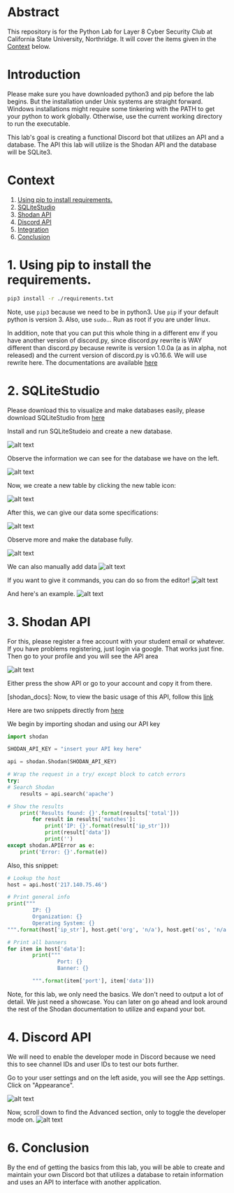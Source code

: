 # Abstract
This repository is for the Python Lab for Layer 8 Cyber Security Club at California State University, Northridge.
It will cover the items given in the [Context](https://github.com/loust/layer8-python#context) below.

# Introduction
Please make sure you have downloaded python3 and pip before the lab begins. But the installation under Unix systems are straight forward. Windows installations might require some tinkering with the PATH to get your python to work globally. Otherwise, use the current working directory to run the executable.

This lab's goal is creating a functional Discord bot that utilizes an API and a database.
The API this lab will utilize is the Shodan API and the database will be SQLite3.

# Context
1. [Using pip to install requirements.](https://github.com/loust/layer8-python#1-using-pip-to-install-the-requirements)
2. [SQLiteStudio](https://github.com/loust/layer8-python#2-sqlitestudio)
3. [Shodan API](https://github.com/loust/layer8-python#3-shodan-api)
4. [Discord API](https://github.com/loust/layer8-python#4-discord-api)
5. [Integration](https://github.com/loust/layer8-python#4-integration)
6. [Conclusion](https://github.com/loust/layer8-python#conclusion)

# 1. Using pip to install the requirements.
```bash
pip3 install -r ./requirements.txt
```

Note, use `pip3` because we need to be in python3. Use `pip` if your default python is version 3.
Also, use `sudo`... Run as root if you are under linux.

In addition, note that you can put this whole thing in a different env if you have another version of discord.py, since discord.py rewrite is WAY different than discord.py because rewrite is version 1.0.0a (a as in alpha, not released) and the current version of discord.py is v0.16.6. We will use rewrite here. The documentations are available [here](https://discordpy.readthedocs.io/en/rewrite/)

# 2. SQLiteStudio
Please download this to visualize and make databases easily, please download SQLiteStudio from [here](https://sqlitestudio.pl/index.rvt?act=download)

Install and run SQLiteStudeio and create a new database.

![alt text][sql0]

Observe the information we can see for the database we have on the left.

![alt text][sql1]

Now, we create a new table by clicking the new table icon:

![alt text][sql2]

After this, we can give our data some specifications:

![alt text][sql3]

Observe more and make the database fully.

![alt text][sql4]

We can also manually add data
![alt text][sql5]

If you want to give it commands, you can do so from the editor!
![alt text][sql6]

And here's an example.
![alt text][sql7]

[sql0]: https://raw.githubusercontent.com/loust/layer8-python/master/images/sqlite-newdb.png
[sql1]: https://raw.githubusercontent.com/loust/layer8-python/master/images/sqlite-newdb-show.png
[sql2]: https://raw.githubusercontent.com/loust/layer8-python/master/images/sqlite-newtable.png
[sql3]: https://raw.githubusercontent.com/loust/layer8-python/master/images/sqlite-id-stuff.png
[sql4]: https://raw.githubusercontent.com/loust/layer8-python/master/images/sqlite-dbmake01.png
[sql5]: https://raw.githubusercontent.com/loust/layer8-python/master/images/sqlite-dbmake02.png
[sql6]: https://raw.githubusercontent.com/loust/layer8-python/master/images/sqlite-dbmake03.png
[sql7]: https://raw.githubusercontent.com/loust/layer8-python/master/images/sqlite-dbmake04.png

# 3. Shodan API
For this, please register a free account with your student email or whatever. If you have problems registering, just login via google. That works just fine. Then go to your profile and you will see the API area

[shodan]: https://raw.githubusercontent.com/loust/layer8-python/master/images/shodanapi.png
![alt text][shodan]

Either press the show API or go to your account and copy it from there.

[shodan_docs]:
Now, to view the basic usage of this API, follow this [link](https://shodan.readthedocs.io/en/latest/)

Here are two snippets directly from [here](https://shodan.readthedocs.io/en/latest/tutorial.html#looking-up-a-host)

We begin by importing shodan and using our API key
```python
import shodan

SHODAN_API_KEY = "insert your API key here"

api = shodan.Shodan(SHODAN_API_KEY)
```

```python
# Wrap the request in a try/ except block to catch errors
try:
# Search Shodan
    results = api.search('apache')

# Show the results
    print('Results found: {}'.format(results['total']))
        for result in results['matches']:
            print('IP: {}'.format(result['ip_str']))
            print(result['data'])
            print('')
except shodan.APIError as e:
    print('Error: {}'.format(e))
```

Also, this snippet:

```python
# Lookup the host
host = api.host('217.140.75.46')

# Print general info
print("""
        IP: {}
        Organization: {}
        Operating System: {}
""".format(host['ip_str'], host.get('org', 'n/a'), host.get('os', 'n/a')))

# Print all banners
for item in host['data']:
        print("""
                Port: {}
                Banner: {}

        """.format(item['port'], item['data']))
```
Note, for this lab, we only need the basics. We don't need to output a lot of detail. We just need a showcase. You can later on go ahead and look around the rest of the Shodan documentation to utilize and expand your bot.

# 4. Discord API
[discord_developer01]: https://raw.githubusercontent.com/loust/layer8-python/master/images/discord-developer01.png
[discord_developer02]: https://raw.githubusercontent.com/loust/layer8-python/master/images/discord-developer02.png
We will need to enable the developer mode in Discord because we need this to see channel IDs and user IDs to test our bots further.

Go to your user settings and on the left aside, you will see the App settings. Click on "Appearance".

![alt text][discord_developer01]

Now, scroll down to find the Advanced section, only to toggle the developer mode on.
![alt text][discord_developer02]

# 6. Conclusion
By the end of getting the basics from this lab, you will be able to create and maintain your own Discord bot that utilizes a database to retain information and uses an API to interface with another application.
